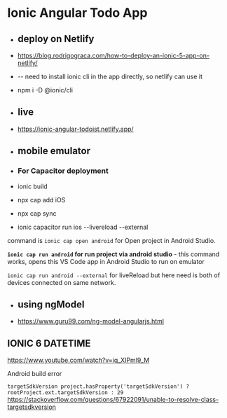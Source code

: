 # Ionic Angular Todo App

- ## deploy on Netlify
- https://blog.rodrigograca.com/how-to-deploy-an-ionic-5-app-on-netlify/
- -- need to install ionic cli in the app directly, so netlify can use it
- npm i -D @ionic/cli

- ## live
- https://ionic-angular-todoist.netlify.app/

- ## mobile emulator
- ### For Capacitor deployment
- ionic build
- npx cap add iOS
- npx cap sync
- ionic capacitor run ios --livereload --external

command is `ionic cap open android` for Open project in Android Studio.

**`ionic cap run android` for run project via android studio** - this command works, opens this VS Code app in Android Studio to run on emulator

`ionic cap run android --external` for liveReload but here need is both of devices connected on same network.

- ## using ngModel
- https://www.guru99.com/ng-model-angularjs.html

## IONIC 6 DATETIME

https://www.youtube.com/watch?v=iq_XIPml9_M

Android build error

`targetSdkVersion project.hasProperty('targetSdkVersion') ? rootProject.ext.targetSdkVersion : 29`
https://stackoverflow.com/questions/67922091/unable-to-resolve-class-targetsdkversion
